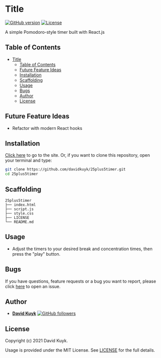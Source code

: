 # Title

[![GitHub version](https://img.shields.io/badge/version-v1.0.0-blue.svg)](https://github.com/davidkuyk/25plus5timer)
[![License](https://img.shields.io/github/license/davidkuyk/25plus5timer.svg)](https://github.com/davidkuyk/25plus5timer/blob/main/LICENSE)

A simple Pomodoro-style timer built with React.js

## Table of Contents

- [Title](#title)
  - [Table of Contents](#table-of-contents)
  - [Future Feature Ideas](#future-feature-ideas)
  - [Installation](#installation)
  - [Scaffolding](#scaffolding)
  - [Usage](#usage)
  - [Bugs](#bugs)
  - [Author](#author)
  - [License](#license)

## Future Feature Ideas

- Refactor with modern React hooks

## Installation

[Click here](https://davidkuyk.github.io/25plus5timer/) to go to the site. Or, if you want to clone this repository, open your terminal and type:

```sh
git clone https://github.com/davidkuyk/25plus5timer.git
cd 25plus5timer
```

## Scaffolding

```text
25plus5timer
├── index.html
├── script.js
├── style.css
├── LICENSE
└── README.md
```

## Usage

- Adjust the timers to your desired break and concentration times, then press the "play" button.

## Bugs

If you have questions, feature requests or a bug you want to report, please click [here](https://github.com/davidkuyk/25plus5timer/issues) to open an issue.

## Author

- [**David Kuyk**](https://www.davidkuyk.github.io/) [![GitHub followers](https://img.shields.io/github/followers/davidkuyk.svg?style=social)](https://github.com/davidkuyk)

## License

Copyright (c) 2021 David Kuyk.

Usage is provided under the MIT License. See [LICENSE](https://github.com/davidkuyk/25plus5timer/blob/main/LICENSE) for the full details.
